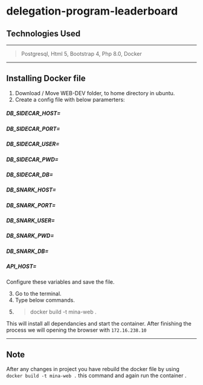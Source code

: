 # delegation-program-leaderboard
## Technologies Used 
***
> Postgresql,
> Html 5,
> Bootstrap 4, 
> Php 8.0,
> Docker
***

## Installing Docker file
1. Download / Move WEB-DEV folder, to home directory in ubuntu.
2. Create a config file with below paramerters: 
##### DB_SIDECAR_HOST=
##### DB_SIDECAR_PORT=
##### DB_SIDECAR_USER=
##### DB_SIDECAR_PWD=
##### DB_SIDECAR_DB=
##### DB_SNARK_HOST=
##### DB_SNARK_PORT=
##### DB_SNARK_USER=
##### DB_SNARK_PWD=
##### DB_SNARK_DB=
##### API_HOST=

Configure these variables and save the file.

3. Go to the terminal.
4. Type below commands.
5. >docker build -t mina-web .

This will install all dependancies and start the container. After finishing the process we will opening the browser with `172.16.238.10`
***

## Note
After any changes in project you have rebuild the docker file by using 
`docker build -t mina-web .`
this command and again run the container .

